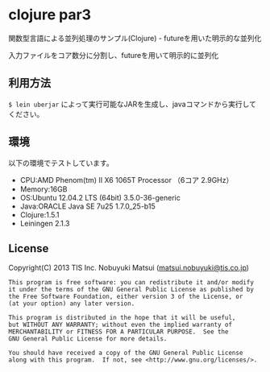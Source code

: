 clojure par3
============

関数型言語による並列処理のサンプル(Clojure) - futureを用いた明示的な並列化

入力ファイルをコア数分に分割し、futureを用いて明示的に並列化

利用方法
--------

`$ lein uberjar` によって実行可能なJARを生成し、javaコマンドから実行してください。

環境
----

以下の環境でテストしています。

* CPU:AMD Phenom(tm) II X6 1065T Processor （6コア 2.9GHz）
* Memory:16GB
* OS:Ubuntu 12.04.2 LTS (64bit) 3.5.0-36-generic
* Java:ORACLE Java SE 7u25 1.7.0_25-b15
* Clojure:1.5.1
* Leiningen 2.1.3

License
-------

Copyright(C) 2013 TIS Inc. Nobuyuki Matsui (matsui.nobuyuki@tis.co.jp)

    This program is free software: you can redistribute it and/or modify
    it under the terms of the GNU General Public License as published by
    the Free Software Foundation, either version 3 of the License, or
    (at your option) any later version.

    This program is distributed in the hope that it will be useful,
    but WITHOUT ANY WARRANTY; without even the implied warranty of
    MERCHANTABILITY or FITNESS FOR A PARTICULAR PURPOSE.  See the
    GNU General Public License for more details.

    You should have received a copy of the GNU General Public License
    along with this program.  If not, see <http://www.gnu.org/licenses/>.
